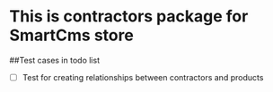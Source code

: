 # This is contractors package for SmartCms store
##Test cases in todo list
- [ ] Test for creating relationships between contractors and products
